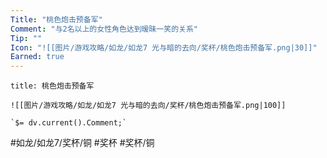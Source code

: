 ```yaml
---
Title: "桃色炮击预备军"
Comment: "与2名以上的女性角色达到暧昧一笑的关系"
Tip: ""
Icon: "![[图片/游戏攻略/如龙/如龙7 光与暗的去向/奖杯/桃色炮击预备军.png|30]]"
Earned: true
---
```

```ad-common-bronze-trophy
title: 桃色炮击预备军

![[图片/游戏攻略/如龙/如龙7 光与暗的去向/奖杯/桃色炮击预备军.png|100]]

`$= dv.current().Comment;`

```

#如龙/如龙7/奖杯/铜 #奖杯 #奖杯/铜
